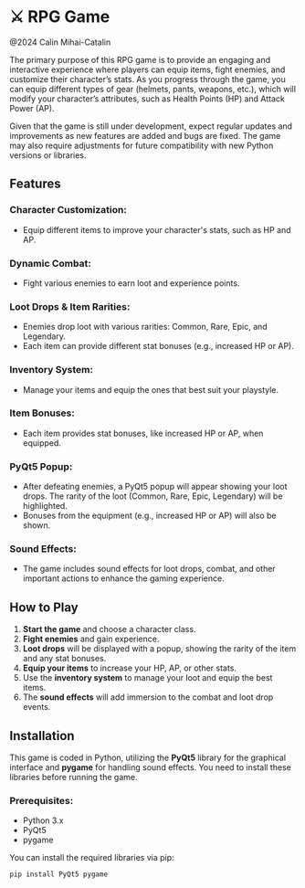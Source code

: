 # ⚔️ RPG Game
@2024 Calin Mihai-Catalin

The primary purpose of this RPG game is to provide an engaging and interactive experience where players can equip items, fight enemies, and customize their character’s stats. As you progress through the game, you can equip different types of gear (helmets, pants, weapons, etc.), which will modify your character’s attributes, such as Health Points (HP) and Attack Power (AP).

Given that the game is still under development, expect regular updates and improvements as new features are added and bugs are fixed. The game may also require adjustments for future compatibility with new Python versions or libraries.

## Features

### Character Customization:
- Equip different items to improve your character's stats, such as HP and AP.

### Dynamic Combat:
- Fight various enemies to earn loot and experience points.

### Loot Drops & Item Rarities:
- Enemies drop loot with various rarities: Common, Rare, Epic, and Legendary.
- Each item can provide different stat bonuses (e.g., increased HP or AP).

### Inventory System:
- Manage your items and equip the ones that best suit your playstyle.

### Item Bonuses:
- Each item provides stat bonuses, like increased HP or AP, when equipped.

### PyQt5 Popup:
- After defeating enemies, a PyQt5 popup will appear showing your loot drops. The rarity of the loot (Common, Rare, Epic, Legendary) will be highlighted.
- Bonuses from the equipment (e.g., increased HP or AP) will also be shown.

### Sound Effects:
- The game includes sound effects for loot drops, combat, and other important actions to enhance the gaming experience.

## How to Play

1. **Start the game** and choose a character class.
2. **Fight enemies** and gain experience.
3. **Loot drops** will be displayed with a popup, showing the rarity of the item and any stat bonuses.
4. **Equip your items** to increase your HP, AP, or other stats.
5. Use the **inventory system** to manage your loot and equip the best items.
6. The **sound effects** will add immersion to the combat and loot drop events.

## Installation

This game is coded in Python, utilizing the **PyQt5** library for the graphical interface and **pygame** for handling sound effects. You need to install these libraries before running the game.

### Prerequisites:
- Python 3.x
- PyQt5
- pygame

You can install the required libraries via pip:
```bash
pip install PyQt5 pygame
